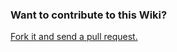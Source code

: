 ### Want to contribute to this Wiki?

[Fork it and send a pull request.](https://github.com/Microsoft/vscode-wiki)
